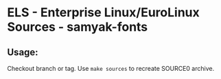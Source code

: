 # ELS - Enterprise Linux/EuroLinux Sources - samyak-fonts
 
## Usage:
  Checkout branch or tag. Use `make sources` to recreate  SOURCE0 archive.
